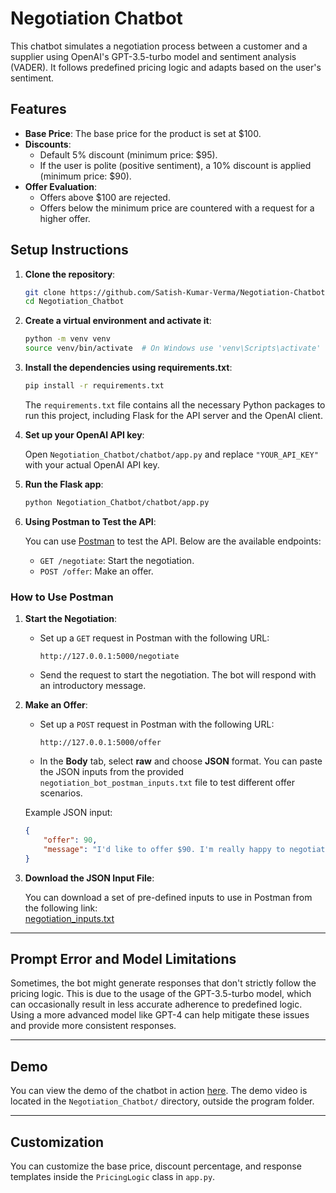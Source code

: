 
# Negotiation Chatbot

This chatbot simulates a negotiation process between a customer and a supplier using OpenAI's GPT-3.5-turbo model and sentiment analysis (VADER). It follows predefined pricing logic and adapts based on the user's sentiment.

## Features

- **Base Price**: The base price for the product is set at $100.
- **Discounts**: 
  - Default 5% discount (minimum price: $95).
  - If the user is polite (positive sentiment), a 10% discount is applied (minimum price: $90).
- **Offer Evaluation**: 
  - Offers above $100 are rejected.
  - Offers below the minimum price are countered with a request for a higher offer.

## Setup Instructions

1. **Clone the repository**:

    ```bash
    git clone https://github.com/Satish-Kumar-Verma/Negotiation-Chatbot.git
    cd Negotiation_Chatbot
    ```

2. **Create a virtual environment and activate it**:

    ```bash
    python -m venv venv
    source venv/bin/activate  # On Windows use 'venv\Scripts\activate'
    ```

3. **Install the dependencies using requirements.txt**:

    ```bash
    pip install -r requirements.txt
    ```

   The `requirements.txt` file contains all the necessary Python packages to run this project, including Flask for the API server and the OpenAI client.

4. **Set up your OpenAI API key**:

    Open `Negotiation_Chatbot/chatbot/app.py` and replace `"YOUR_API_KEY"` with your actual OpenAI API key.

5. **Run the Flask app**:

    ```bash
    python Negotiation_Chatbot/chatbot/app.py
    ```

6. **Using Postman to Test the API**:

   You can use [Postman](https://www.postman.com/downloads/) to test the API. Below are the available endpoints:

   - `GET /negotiate`: Start the negotiation.
   - `POST /offer`: Make an offer.

### How to Use Postman

1. **Start the Negotiation**:
   - Set up a `GET` request in Postman with the following URL:
     ```
     http://127.0.0.1:5000/negotiate
     ```
   - Send the request to start the negotiation. The bot will respond with an introductory message.

2. **Make an Offer**:
   - Set up a `POST` request in Postman with the following URL:
     ```
     http://127.0.0.1:5000/offer
     ```
   - In the **Body** tab, select **raw** and choose **JSON** format. You can paste the JSON inputs from the provided `negotiation_bot_postman_inputs.txt` file to test different offer scenarios.
   
   Example JSON input:
   ```json
   {
       "offer": 90,
       "message": "I'd like to offer $90. I'm really happy to negotiate."
   }
   ```

3. **Download the JSON Input File**:

   You can download a set of pre-defined inputs to use in Postman from the following link:  
   [negotiation_inputs.txt](link)

---

## Prompt Error and Model Limitations

Sometimes, the bot might generate responses that don't strictly follow the pricing logic. This is due to the usage of the GPT-3.5-turbo model, which can occasionally result in less accurate adherence to predefined logic. Using a more advanced model like GPT-4 can help mitigate these issues and provide more consistent responses.

---

## Demo

You can view the demo of the chatbot in action [here](../Demo.mp4). The demo video is located in the `Negotiation_Chatbot/` directory, outside the program folder.

---

## Customization

You can customize the base price, discount percentage, and response templates inside the `PricingLogic` class in `app.py`.
